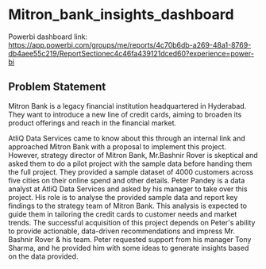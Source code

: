 # Mitron_bank_insights_dashboard

Powerbi dashboard link: https://app.powerbi.com/groups/me/reports/4c70b6db-a269-48a1-8769-db4aee55c219/ReportSectionec4c46fa439121dced60?experience=power-bi
## Problem Statement
Mitron Bank is a legacy financial institution headquartered in Hyderabad. They
want to introduce a new line of credit cards, aiming to broaden its product
offerings and reach in the financial market.

AtliQ Data Services came to know about this through an internal link and
approached Mitron Bank with a proposal to implement this project. However,
strategy director of Mitron Bank, Mr.Bashnir Rover is skeptical and asked them
to do a pilot project with the sample data before handing them the full project.
They provided a sample dataset of 4000 customers across five cities on their
online spend and other details.
Peter Pandey is a data analyst at AtliQ Data Services and asked by his manager
to take over this project. His role is to analyse the provided sample data and
report key findings to the strategy team of Mitron Bank. This analysis is
expected to guide them in tailoring the credit cards to customer needs and
market trends.
The successful acquisition of this project depends on Peter's ability to provide
actionable, data-driven recommendations and impress Mr. Bashnir Rover & his
team. Peter requested support from his manager Tony Sharma, and he
provided him with some ideas to generate insights based on the data
provided.
